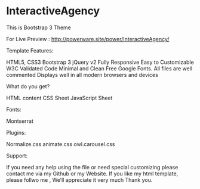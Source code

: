 # InteractiveAgency
This is Bootstrap 3 Theme

For Live Preview : http://powerware.site/power/InteractiveAgency/

Template Features:

HTML5, CSS3
Bootstrap 3
jQuery v2
Fully Responsive
Easy to Customizable
W3C Validated Code
Minimal and Clean
Free Google Fonts.
All files are well commented
Displays well in all modern browsers and devices

What do you get?

HTML content
CSS Sheet
JavaScript Sheet

Fonts:

Montserrat

Plugins:

Normalize.css
animate.css
owl.carousel.css

Support:

If you need any help using the file or need special customizing please contact me via my Github or my Website.
If you like my html template, please follwo me , We’ll appreciate it very much Thank you.
